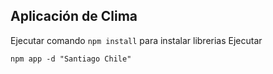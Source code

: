 ## Aplicación de Clima

Ejecutar comando ```npm install``` para instalar librerias
Ejecutar 
```
npm app -d "Santiago Chile"
````
